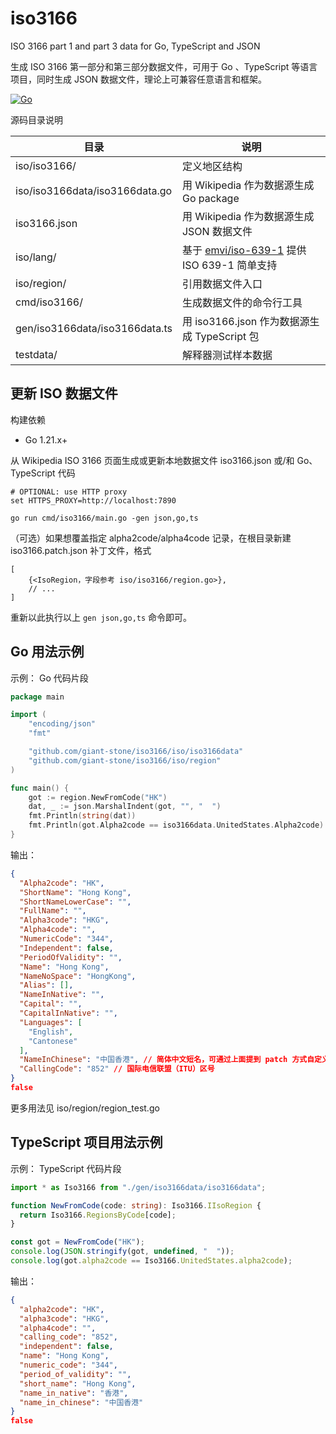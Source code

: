 # iso3166

ISO 3166 part 1 and part 3 data for Go, TypeScript and JSON

生成 ISO 3166 第一部分和第三部分数据文件，可用于 Go 、TypeScript 等语言项目，同时生成 JSON 数据文件，理论上可兼容任意语言和框架。

[![Go](https://github.com/giant-stone/iso3166/actions/workflows/go.yml/badge.svg)](https://github.com/giant-stone/iso3166/actions/workflows/go.yml)

源码目录说明

| 目录                           | 说明                                                                             |
| ------------------------------ | -------------------------------------------------------------------------------- |
| iso/iso3166/                   | 定义地区结构                                                                     |
| iso/iso3166data/iso3166data.go | 用 Wikipedia 作为数据源生成 Go package                                           |
| iso3166.json                   | 用 Wikipedia 作为数据源生成 JSON 数据文件                                        |
| iso/lang/                      | 基于 [emvi/iso-639-1](https://github.com/emvi/iso-639-1) 提供 ISO 639-1 简单支持 |
| iso/region/                    | 引用数据文件入口                                                                 |
| cmd/iso3166/                   | 生成数据文件的命令行工具                                                         |
| gen/iso3166data/iso3166data.ts | 用 iso3166.json 作为数据源生成 TypeScript 包                                     |
| testdata/                      | 解释器测试样本数据                                                               |

## 更新 ISO 数据文件

构建依赖

- Go 1.21.x+

从 Wikipedia ISO 3166 页面生成或更新本地数据文件 iso3166.json 或/和 Go、TypeScript 代码

    # OPTIONAL: use HTTP proxy
    set HTTPS_PROXY=http://localhost:7890

    go run cmd/iso3166/main.go -gen json,go,ts

（可选）如果想覆盖指定 alpha2code/alpha4code 记录，在根目录新建 iso3166.patch.json 补丁文件，格式

    [
        {<IsoRegion，字段参考 iso/iso3166/region.go>},
        // ...
    ]

重新以此执行以上 `gen json,go,ts` 命令即可。

## Go 用法示例

示例： Go 代码片段

```go
package main

import (
	"encoding/json"
	"fmt"

	"github.com/giant-stone/iso3166/iso/iso3166data"
	"github.com/giant-stone/iso3166/iso/region"
)

func main() {
	got := region.NewFromCode("HK")
	dat, _ := json.MarshalIndent(got, "", "  ")
	fmt.Println(string(dat))
	fmt.Println(got.Alpha2code == iso3166data.UnitedStates.Alpha2code)
}
```

输出：

```json
{
  "Alpha2code": "HK",
  "ShortName": "Hong Kong",
  "ShortNameLowerCase": "",
  "FullName": "",
  "Alpha3code": "HKG",
  "Alpha4code": "",
  "NumericCode": "344",
  "Independent": false,
  "PeriodOfValidity": "",
  "Name": "Hong Kong",
  "NameNoSpace": "HongKong",
  "Alias": [],
  "NameInNative": "",
  "Capital": "",
  "CapitalInNative": "",
  "Languages": [
    "English",
    "Cantonese"
  ],
  "NameInChinese": "中国香港", // 简体中文短名，可通过上面提到 patch 方式自定义覆盖
  "CallingCode": "852" // 国际电信联盟（ITU）区号
}
false
```

更多用法见 iso/region/region_test.go

## TypeScript 项目用法示例

示例： TypeScript 代码片段

```ts
import * as Iso3166 from "./gen/iso3166data/iso3166data";

function NewFromCode(code: string): Iso3166.IIsoRegion {
  return Iso3166.RegionsByCode[code];
}

const got = NewFromCode("HK");
console.log(JSON.stringify(got, undefined, "  "));
console.log(got.alpha2code == Iso3166.UnitedStates.alpha2code);
```

输出：

```json
{
  "alpha2code": "HK",
  "alpha3code": "HKG",
  "alpha4code": "",
  "calling_code": "852",
  "independent": false,
  "name": "Hong Kong",
  "numeric_code": "344",
  "period_of_validity": "",
  "short_name": "Hong Kong",
  "name_in_native": "香港",
  "name_in_chinese": "中国香港"
}
false
```
